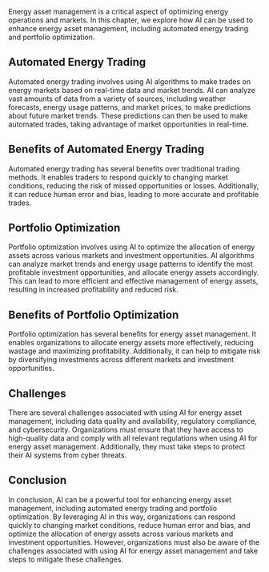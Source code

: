 
Energy asset management is a critical aspect of optimizing energy operations and markets. In this chapter, we explore how AI can be used to enhance energy asset management, including automated energy trading and portfolio optimization.

Automated Energy Trading
------------------------

Automated energy trading involves using AI algorithms to make trades on energy markets based on real-time data and market trends. AI can analyze vast amounts of data from a variety of sources, including weather forecasts, energy usage patterns, and market prices, to make predictions about future market trends. These predictions can then be used to make automated trades, taking advantage of market opportunities in real-time.

Benefits of Automated Energy Trading
------------------------------------

Automated energy trading has several benefits over traditional trading methods. It enables traders to respond quickly to changing market conditions, reducing the risk of missed opportunities or losses. Additionally, it can reduce human error and bias, leading to more accurate and profitable trades.

Portfolio Optimization
----------------------

Portfolio optimization involves using AI to optimize the allocation of energy assets across various markets and investment opportunities. AI algorithms can analyze market trends and energy usage patterns to identify the most profitable investment opportunities, and allocate energy assets accordingly. This can lead to more efficient and effective management of energy assets, resulting in increased profitability and reduced risk.

Benefits of Portfolio Optimization
----------------------------------

Portfolio optimization has several benefits for energy asset management. It enables organizations to allocate energy assets more effectively, reducing wastage and maximizing profitability. Additionally, it can help to mitigate risk by diversifying investments across different markets and investment opportunities.

Challenges
----------

There are several challenges associated with using AI for energy asset management, including data quality and availability, regulatory compliance, and cybersecurity. Organizations must ensure that they have access to high-quality data and comply with all relevant regulations when using AI for energy asset management. Additionally, they must take steps to protect their AI systems from cyber threats.

Conclusion
----------

In conclusion, AI can be a powerful tool for enhancing energy asset management, including automated energy trading and portfolio optimization. By leveraging AI in this way, organizations can respond quickly to changing market conditions, reduce human error and bias, and optimize the allocation of energy assets across various markets and investment opportunities. However, organizations must also be aware of the challenges associated with using AI for energy asset management and take steps to mitigate these challenges.
